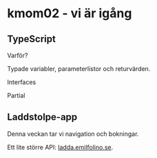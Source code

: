# kmom02 - vi är igång



## TypeScript

Varför?

Typade variabler, parameterlistor och returvärden.

Interfaces

Partial



## Laddstolpe-app

Denna veckan tar vi navigation och bokningar.

Ett lite större API: [ladda.emilfolino.se](https://ladda.emilfolino.se).
